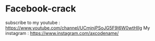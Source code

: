 # Facebook-crack
subscribe to my youtube :
https://www.youtube.com/channel/UCmjnjPSoJG5F9l6W0wtHIIg
My instagram :
https://www.instagram.com/axcodename/
